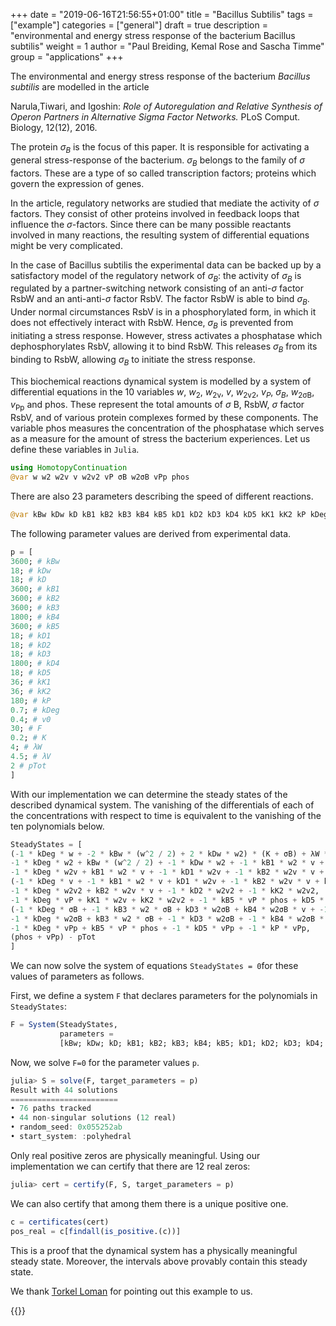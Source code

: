 +++
date = "2019-06-16T21:56:55+01:00"
title = "Bacillus Subtilis"
tags = ["example"]
categories = ["general"]
draft = true
description = "environmental and energy stress response of the bacterium Bacillus subtilis"
weight = 1
author = "Paul Breiding, Kemal Rose and Sascha Timme"
group = "applications"
+++


The environmental and energy stress response of the bacterium *Bacillus subtilis* are modelled in the article

Narula,Tiwari, and Igoshin: *Role of Autoregulation and Relative Synthesis of Operon Partners in Alternative Sigma Factor Networks.* PLoS Comput. Biology, 12(12), 2016.


The protein $\sigma_B$ is the focus of this paper.
It is responsible for activating a general stress-response of the bacterium.
$\sigma_B$ belongs to the family of $\sigma$ factors.
These are a type of so called transcription factors;
proteins which govern the expression of genes.


In the article, regulatory networks are studied that mediate the activity of $\sigma$ factors.
They consist of other proteins involved in feedback loops that influence the $\sigma$-factors.
Since there can be many possible reactants involved in many reactions, the resulting system of differential equations might be very complicated.

In the case of Bacillus subtilis the experimental data can be backed up by a satisfactory model of the regulatory network of $\sigma_B$: the activity of $\sigma_B$ is regulated by a partner-switching network consisting of an anti-$\sigma$ factor $\mathrm{RsbW}$ and an anti-anti-$\sigma$ factor $\mathrm{RsbV}$.
The factor $\mathrm{RsbW}$ is able to bind $\sigma_B$.
Under normal circumstances $\mathrm{RsbV}$ is in a phosphorylated form, in which it does not effectively interact with $\mathrm{RsbW}$.
Hence, $\sigma_B$ is prevented from initiating a stress response.
However, stress activates a phosphatase which dephosphorylates $\mathrm{RsbV}$, allowing it to bind $\mathrm{RsbW}$.
This releases $\sigma_B$ from its binding to $\mathrm{RsbW}$, allowing $\sigma_B$ to initiate the stress response.

This biochemical reactions dynamical system is modelled by a system of differential equations in the 10 variables $w$, $w_\mathrm{2}$, $w_\mathrm{2v}$, $v$, $w_\mathrm{2v2}$, $v_P$, $\sigma_B$, $w_\mathrm{2\sigma B}$, $v_\mathrm{Pp}$ and $\mathrm{phos}$.
These represent the total amounts of $\sigma$ B, $\mathrm{RsbW}$, $\sigma$ factor $\mathrm{RsbV}$, and of various protein complexes formed by these components.
The variable $\mathrm{phos}$ measures the concentration of the phosphatase which serves as a measure for the amount of stress the bacterium experiences. Let us define these variables in `Julia`.

```julia
using HomotopyContinuation
@var w w2 w2v v w2v2 vP σB w2σB vPp phos
```

There are also 23 parameters describing the speed of different reactions.

```julia
@var kBw kDw kD kB1 kB2 kB3 kB4 kB5 kD1 kD2 kD3 kD4 kD5 kK1 kK2 kP kDeg v0 F K λW λV pTot
```

The following parameter values are derived from experimental data.

```julia
p = [
3600; # kBw
18; # kDw
18; # kD
3600; # kB1
3600; # kB2
3600; # kB3
1800; # kB4
3600; # kB5
18; # kD1
18; # kD2
18; # kD3
1800; # kD4
18; # kD5
36; # kK1
36; # kK2
180; # kP
0.7; # kDeg
0.4; # v0
30; # F
0.2; # K
4; # λW
4.5; # λV
2 # pTot
]
```

With our implementation we can determine the steady states of the described dynamical system.
The vanishing of the differentials of each of the concentrations with respect to time is equivalent to the vanishing of the ten polynomials below.

```julia
SteadyStates = [
(-1 * kDeg * w + -2 * kBw * (w^2 / 2) + 2 * kDw * w2) * (K + σB) + λW * v0 * (1 + F * σB),
-1 * kDeg * w2 + kBw * (w^2 / 2) + -1 * kDw * w2 + -1 * kB1 * w2 * v + kD1 * w2v + kK1 * w2v + -1 * kB3 * w2 * σB + kD3 * w2σB,
-1 * kDeg * w2v + kB1 * w2 * v + -1 * kD1 * w2v + -1 * kB2 * w2v * v + kD2 * w2v2 + -1 * kK1 * w2v + kK2 * w2v2 + kB4 * w2σB * v + -1 * kD4 * w2v * σB,
(-1 * kDeg * v + -1 * kB1 * w2 * v + kD1 * w2v + -1 * kB2 * w2v * v + kD2 * w2v2 + -1 * kB4 * w2σB * v + kD4 * w2v * σB + kP * vPp) * (K + σB) + λV * v0 * (1 + F * σB),
-1 * kDeg * w2v2 + kB2 * w2v * v + -1 * kD2 * w2v2 + -1 * kK2 * w2v2,
-1 * kDeg * vP + kK1 * w2v + kK2 * w2v2 + -1 * kB5 * vP * phos + kD5 * vPp,
(-1 * kDeg * σB + -1 * kB3 * w2 * σB + kD3 * w2σB + kB4 * w2σB * v + -1 * kD4 * w2v * σB) * (K + σB) + v0 * (1 + F * σB),
-1 * kDeg * w2σB + kB3 * w2 * σB + -1 * kD3 * w2σB + -1 * kB4 * w2σB * v + kD4 * w2v * σB,
-1 * kDeg * vPp + kB5 * vP * phos + -1 * kD5 * vPp + -1 * kP * vPp,
(phos + vPp) - pTot
]
```

We can now solve the system of equations `SteadyStates = 0`for these values of parameters as follows.

First, we define a system `F` that declares parameters for the polynomials in `SteadyStates`:

```julia
F = System(SteadyStates,
           parameters =
           [kBw; kDw; kD; kB1; kB2; kB3; kB4; kB5; kD1; kD2; kD3; kD4; kD5; kK1; kK2; kP; kDeg; v0; F; K; λW; λV; pTot])
```

Now, we solve `F=0` for the parameter values `p`.

```julia
julia> S = solve(F, target_parameters = p)
Result with 44 solutions
========================
• 76 paths tracked
• 44 non-singular solutions (12 real)
• random_seed: 0x055252ab
• start_system: :polyhedral
```

Only real positive zeros are physically meaningful. Using our implementation we can certify that there are 12 real zeros:

```julia
julia> cert = certify(F, S, target_parameters = p)
```

We can also certify that among them there is a unique positive one.

```julia
c = certificates(cert)
pos_real = c[findall(is_positive.(c))]
```

This is a proof that the dynamical system has a physically meaningful steady state. Moreover, the intervals above provably contain this steady state.

We thank [Torkel Loman](https://www.slcu.cam.ac.uk/people/torkel-loman) for pointing out this example to us.


{{<bibtex >}}
